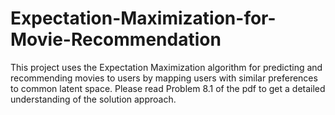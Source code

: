 # Expectation-Maximization-for-Movie-Recommendation
 
This project uses the Expectation Maximization algorithm for predicting and recommending movies to users by mapping users with similar preferences to common latent space. Please read Problem 8.1 of the pdf to get a detailed understanding of the solution approach.
